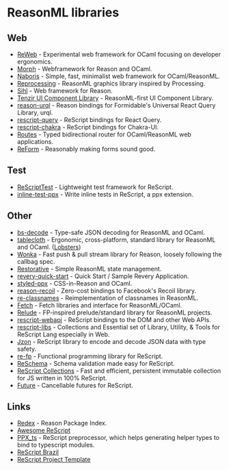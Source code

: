 # ReasonML libraries

## Web

- [ReWeb](https://github.com/yawaramin/re-web) - Experimental web framework for OCaml focusing on developer ergonomics.
- [Morph](https://github.com/reason-native-web/morph) - Webframework for Reason and OCaml.
- [Naboris](https://github.com/shawn-mcginty/naboris) - Simple, fast, minimalist web framework for OCaml/ReasonML.
- [Reprocessing](https://github.com/Schmavery/reprocessing) - ReasonML graphics library inspired by Processing.
- [Sihl](https://github.com/oxidizing/sihl) - Web framework for Reason.
- [Tenzir UI Component Library](https://github.com/tenzir/ui-component-library) - ReasonML-first UI Component Library.
- [reason-urql](https://github.com/FormidableLabs/reason-urql) - Reason bindings for Formidable's Universal React Query Library, urql.
- [rescript-query](https://github.com/rescriptbr/react-query) - ReScript bindings for React Query.
- [rescript-chakra](https://github.com/ri7nz/rescript-chakra) - ReScript bindings for Chakra-UI.
- [Routes](https://github.com/anuragsoni/routes) - Typed bidirectional router for OCaml/ReasonML web applications.
- [ReForm](https://github.com/rescriptbr/reform) - Reasonably making forms sound good.

## Test

- [ReScriptTest](https://github.com/bloodyowl/rescript-test) - Lightweight test framework for ReScript.
- [inline-test-ppx](https://github.com/dialohq/inline-test-ppx) - Write inline tests in ReScript, a ppx extension.

## Other

- [bs-decode](https://github.com/mlms13/bs-decode) - Type-safe JSON decoding for ReasonML and OCaml.
- [tablecloth](https://github.com/darklang/tablecloth) - Ergonomic, cross-platform, standard library for ReasonML and OCaml. ([Lobsters](https://lobste.rs/s/lw296f/ergonomic_cross_platform_standard))
- [Wonka](https://github.com/kitten/wonka) - Fast push & pull stream library for Reason, loosely following the callbag spec.
- [Restorative](https://github.com/paulshen/restorative) - Simple ReasonML state management.
- [revery-quick-start](https://github.com/revery-ui/revery-quick-start) - Quick Start / Sample Revery Application.
- [styled-ppx](https://github.com/davesnx/styled-ppx) - CSS-in-Reason and OCaml.
- [reason-recoil](https://github.com/bloodyowl/reason-recoil) - Zero-cost bindings to Facebook's Recoil library.
- [re-classnames](https://github.com/MinimaHQ/re-classnames) - Reimplementation of classnames in ReasonML.
- [Fetch](https://github.com/lessp/fetch) - Fetch libraries and interface for ReasonML/OCaml.
- [Relude](https://github.com/reazen/relude) - FP-inspired prelude/standard library for ReasonML projects.
- [rescript-webapi](https://github.com/tinymce/rescript-webapi) - ReScript bindings to the DOM and other Web APIs.
- [rescript-libs](https://github.com/ri7nz/rescript-libs) - Collections and Essential set of Library, Utility, & Tools for ReScript Lang especially in Web.
- [Jzon](https://github.com/nkrkv/jzon) - ReScript library to encode and decode JSON data with type safety.
- [re-fp](https://github.com/snatvb/re-fp) - Functional programming library for ReScript.
- [ReSchema](https://github.com/rescriptbr/reschema) - Schema validation made easy for ReScript.
- [ReScript Collections](https://github.com/reason-seoul/rescript-collection) - Fast and efficient, persistent immutable collection for JS written in 100% ReScript.
- [Future](https://github.com/bloodyowl/rescript-future) - Cancellable futures for ReScript.

## Links

- [Redex](https://redex.github.io/) - Reason Package Index.
- [Awesome ReScript](https://github.com/fhammerschmidt/awesome-rescript)
- [PPX_ts](https://github.com/green-labs/ppx_ts) - ReScript preprocessor, which helps generating helper types to bind to typescript modules.
- [ReScript Brazil](https://github.com/rescriptbr)
- [ReScript Project Template](https://github.com/rescript-lang/rescript-project-template)
